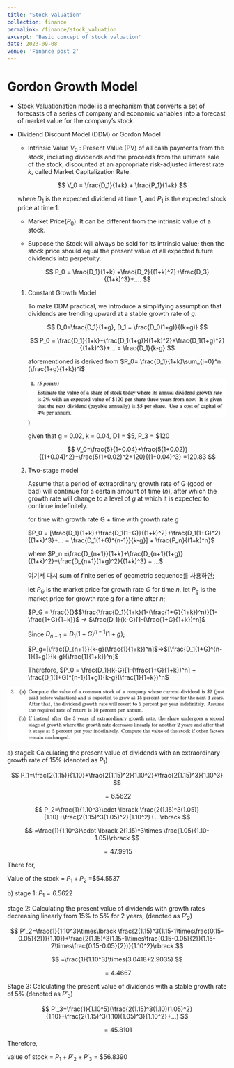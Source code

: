 ```yaml
---
title: "Stock valuation"
collection: finance
permalink: /finance/stock_valuation
excerpt: 'Basic concept of stock valuation'
date: 2023-09-08
venue: 'Finance post 2'
---
```

# Gordon Growth Model

- Stock Valuationation model is a mechanism that converts a set of forecasts of a series of company and economic variables into a forecast of market value for the company’s stock.
- Dividend Discount Model (DDM) or Gordon Model
    - Intrinsic Value $V_0$ : Present Value (PV) of all cash payments from the stock, including dividends and the proceeds from the ultimate sale of the stock, discounted at an appropriate risk-adjusted interest rate  $k$, called Market Capitalization Rate.
    
    $$
    V_0 = \frac{D_1}{1+k} + \frac{P_1}{1+k}
    $$
    
    where $D_1$ is the expected dividend at time 1, and $P_1$ is the expected stock price at time 1.
    
    - Market Price($P_0$): It can be different from the intrinsic value of a stock.
    - Suppose the Stock will always be sold for its intrinsic value; then the stock price should equal the present value of all expected future dividends into perpetuity.
        
        $$
        P_0 = \frac{D_1}{1+k} +\frac{D_2}{(1+k)^2}+\frac{D_3}{(1+k)^3}+....
        $$
        
    1. Constant Growth Model 
        
        To make DDM practical, we introduce a simplifying assumption that dividends are trending upward at a stable growth rate of $g$.
        
        $$
        D_0=\frac{D_1}{1+g}, D_1 = \frac{D_0(1+g)}{(k+g)}
        $$
        
        $$
        P_0 = \frac{D_1}{1+k}+\frac{D_1(1+g)}{(1+k)^2}+\frac{D_1(1+g)^2}{(1+k)^3}+... = \frac{D_1}{k-g}
        $$
        
        aforementioned is derived from $P_0= \frac{D_1}{1+k}\sum_{i=0}^n (\frac{1+g}{1+k})^i$
        
        ![Q1_stock.png](https://github.com/Anderson-Shin/anderson-shin.github.io/blob/master/images/Q1_stock.png?raw=true))

        
        given that g = 0.02, k = 0.04, D1 = $5, P_3 = $120
        
        $$
        V_0=\frac{5}{1+0.04}+\frac{5(1+0.02)}{(1+0.04)^2}+\frac{5(1+0.02)^2+120}{(1+0.04)^3} =120.83
        $$
        
    2. Two-stage model
        
        Assume that a period of extraordinary growth rate of G (good or bad) will continue for a certain amount of time $(n)$, after which the growth rate will change to a level of $g$ at which it is expected to continue indefinitely.
        
        for time with growth rate G + time with growth rate g 
        
        $P_0 = [\frac{D_1}{1+k}+\frac{D_1(1+G)}{(1+k)^2}+\frac{D_1(1+G)^2}{(1+k)^3}+... = \frac{D_1(1+G)^{n-1}}{k-g}] + \frac{P_n}{(1+k)^n}$
        
        where $P_n =\frac{D_{n+1}}{1+k}+\frac{D_{n+1}(1+g)}{(1+k)^2}+\frac{D_{n+1}(1+g)^2}{(1+k)^3} + ...$
        
        여기서 다시 sum of finite series of geometric sequence를 사용하면;
        
        let $P_G$ is the market price for growth rate $G$ for time $n$, 
        let $P_g$ is the market price for growth rate $g$ for a time after $n$;
        
        $P_G = \frac{}{}$$\frac{\frac{D_1}{1+k}(1-(\frac{1+G}{1+k})^n)}{1-\frac{1+G}{1+k}}$ → $\frac{D_1}{k-G}[1-(\frac{1+G}{1+k})^n]$
        
        Since $D_{n+1}=D_1(1+G)^{n-1}(1+g)$;
        
        $P_g=[\frac{D_{n+1}}{k-g}(\frac{1}{1+k})^n]$→$[\frac{D_1(1+G)^{n-1}(1+g)}{k-g}(\frac{1}{1+k})^n]$
        
        Therefore, $P_0 = \frac{D_1}{k-G}[1-(\frac{1+G}{1+k})^n] + \frac{D_1(1+G)^{n-1}(1+g)}{k-g}(\frac{1}{1+k})^n$
        

![Q2_stock.png](https://github.com/Anderson-Shin/anderson-shin.github.io/blob/master/images/Q2_stock.png?raw=true)

a)
 stage1: Calculating the present value of dividends with an extraordinary growth rate of 15% (denoted as $P_1$)

$$
P_1=\frac{2(1.15)}{1.10}+\frac{2(1.15)^2}{1.10^2}+\frac{2(1.15)^3}{1.10^3}
$$

$$
=6.5622
$$

$$
P_2=\frac{1}{1.10^3}\cdot \lbrack \frac{2(1.15)^3(1.05)}{1.10}+\frac{2(1.15)^3(1.05)^2}{1.10^2}+...\rbrack
$$

$$
=\frac{1}{1.10^3}\cdot \lbrack 2(1.15)^3\times \frac{1.05}{1.10-1.05}\rbrack
$$

$$
=47.9915
$$

There for,

Value of the stock = $P_1+P_2$ =$54.5537

b) stage 1: $P_1=6.5622$

stage 2: Calculating the present value of dividends with growth rates decreasing linearly from 15% to 5% for 2 years, (denoted as $P'_2$)

$$
P'_2=\frac{1}{1.10^3}\times\lbrack \frac{2(1.15)^3(1.15-1\times\frac{0.15-0.05}{2})}{1.10})+\frac{2(1.15)^3(1.15-1\times\frac{0.15-0.05}{2})(1.15-2\times\frac{0.15-0.05}{2})}{1.10^2}\rbrack
$$

$$
=\frac{1}{1.10^3}\times(3.0418+2.9035)
$$

$$
=4.4667
$$

Stage 3: Calculating the present value of dividends with a stable growth rate of 5% (denoted as $P'_3$)

$$
P'_3=\frac{1}{1.10^5}(\frac{2(1.15)^3(1.10)(1.05)^2}{1.10}+\frac{2(1.15)^3(1.10)(1.05)^3}{1.10^2}+...)
$$

$$
=45.8101
$$

Therefore,

value of stock = $P_1+P'_2+P'_3$ = $56.8390